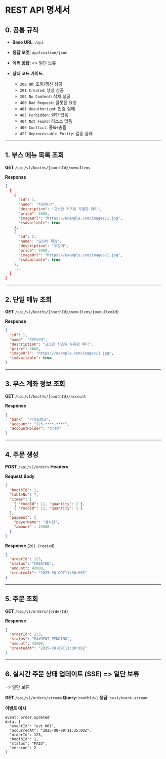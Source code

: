 # REST API 명세서

## 0. 공통 규칙

- **Base URL**: `/api`
- **응답 포맷**: `application/json`

- **에러 응답**: => 일단 보류

- **상태 코드 가이드**:

  - `200 OK`: 조회/갱신 성공
  - `201 Created`: 생성 성공
  - `204 No Content`: 삭제 성공
  - `400 Bad Request`: 잘못된 요청
  - `401 Unauthorized`: 인증 실패
  - `403 Forbidden`: 권한 없음
  - `404 Not Found`: 리소스 없음
  - `409 Conflict`: 중복/충돌
  - `422 Unprocessable Entity`: 검증 실패

---

## 1. 부스 메뉴 목록 조회

**GET** `/api/v1/booths/{boothId}/menuItems`

**Response**

```json
{
  [
    {
      "id": 1,
      "name": "치즈버거",
      "description": "고소한 치즈와 두툼한 패티",
      "price": 5000,
      "imageUrl": "https://example.com/images/1.jpg",
      "isAvailable": true
    },
    {
      "id": 2,
      "name": "오징어 튀김",
      "description": "오징어",
      "price": 7000,
      "imageUrl": "https://example.com/images/1.jpg",
      "isAvailable": true
    },
    ...
  ]
}
```

---

## 2. 단일 메뉴 조회

**GET** `/api/v1/booths/{boothId}/menuItems/{menuItemId}`

**Response**

```json
{
  "id": 1,
  "name": "치즈버거",
  "description": "고소한 치즈와 두툼한 패티",
  "price": 5000,
  "imageUrl": "https://example.com/images/1.jpg",
  "isAvailable": true
}
```

---

## 3. 부스 계좌 정보 조회

**GET** `/api/v1/booths/{boothId}/account`

**Response**

```json
{
  "bank": "카카오뱅크",
  "account": "123-****-****",
  "accountHolder": "정석찬"
}
```

---

## 4. 주문 생성

**POST** `/api/v1/orders`
**Headers**:

**Request Body**

```json
{
  "boothId": 1,
  "tableNo": 7,
  "items": [
    { "foodId": 11, "quantity": 2 },
    { "foodId": 12, "quantity": 1 }
  ],
  "payment": {
    "payerName": "정석찬",
    "amount" : 43000
  }
}
```

**Response** (`201 Created`)

```json
{
  "orderId": 123,
  "status": "CREATED",
  "amount": 43000,
  "createdAt": "2025-08-09T11:30:00Z"
}
```

---

## 5. 주문 조회

**GET** `/api/v1/orders/{orderId}`

**Response**

```json
{
  "orderId": 123,
  "status": "PAYMENT_PENDING",
  "amount": 43000,
  "createdAt": "2025-08-09T11:30:00Z"
}
```

---

## 6. 실시간 주문 상태 업데이트 (SSE) => 일단 보류

=> 일단 보류

**GET** `/api/v1/orders/stream`
**Query**: `boothId=1`
**응답**: `text/event-stream`

**이벤트 예시**

```
event: order.updated
data: {
  "eventId": "evt_001",
  "occurredAt": "2025-08-09T11:35:00Z",
  "orderId": 123,
  "boothId": 1,
  "status": "PAID",
  "version": 2
}
```
